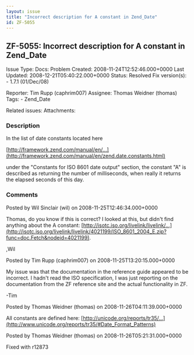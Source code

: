 ```yaml
---
layout: issue
title: "Incorrect description for A constant in Zend_Date"
id: ZF-5055
---
```


ZF-5055: Incorrect description for A constant in Zend\_Date
-----------------------------------------------------------

 Issue Type: Docs: Problem Created: 2008-11-24T12:52:46.000+0000 Last Updated: 2008-12-21T05:40:22.000+0000 Status: Resolved Fix version(s): - 1.7.1 (01/Dec/08)
 
 Reporter:  Tim Rupp (caphrim007)  Assignee:  Thomas Weidner (thomas)  Tags: - Zend\_Date
 
 Related issues: 
 Attachments: 
### Description

In the list of date constants located here

[http://framework.zend.com/manual/en/…](http://framework.zend.com/manual/en/zend.date.constants.html)

under the "Constants for ISO 8601 date output" section, the constant "A" is described as returning the number of milliseconds, when really it returns the elapsed seconds of this day.

 

 

### Comments

Posted by Wil Sinclair (wil) on 2008-11-25T12:46:34.000+0000

Thomas, do you know if this is correct? I looked at this, but didn't find anything about the A constant: [http://isotc.iso.org/livelink/livelink/…](http://isotc.iso.org/livelink/livelink/4021199/ISO_8601_2004_E.zip?func=doc.Fetch&nodeid=4021199).

,Wil

 

 

Posted by Tim Rupp (caphrim007) on 2008-11-25T13:20:15.000+0000

My issue was that the documentation in the reference guide appeared to be incorrect. I hadn't read the ISO specification, I was just reporting on the documentation from the ZF reference site and the actual functionality in ZF.

-Tim

 

 

Posted by Thomas Weidner (thomas) on 2008-11-26T04:11:39.000+0000

All constants are defined here: [http://unicode.org/reports/tr35/…](http://www.unicode.org/reports/tr35/#Date_Format_Patterns)

 

 

Posted by Thomas Weidner (thomas) on 2008-11-26T05:21:31.000+0000

Fixed with r12873

 

 